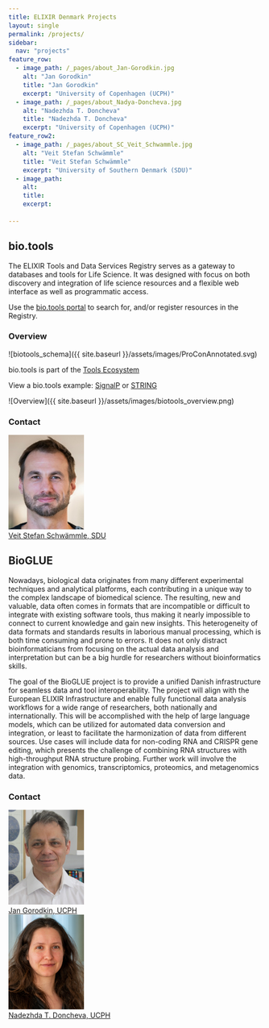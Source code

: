 ```yaml
---
title: ELIXIR Denmark Projects
layout: single
permalink: /projects/
sidebar:
  nav: "projects"
feature_row:
  - image_path: /_pages/about_Jan-Gorodkin.jpg
    alt: "Jan Gorodkin"
    title: "Jan Gorodkin"
    excerpt: "University of Copenhagen (UCPH)"
  - image_path: /_pages/about_Nadya-Doncheva.jpg
    alt: "Nadezhda T. Doncheva"
    title: "Nadezhda T. Doncheva"
    excerpt: "University of Copenhagen (UCPH)"
feature_row2:
  - image_path: /_pages/about_SC_Veit_Schwammle.jpg
    alt: "Veit Stefan Schwämmle"
    title: "Veit Stefan Schwämmle"
    excerpt: "University of Southern Denmark (SDU)"
  - image_path: 
    alt: 
    title: 
    excerpt: 

---
```


## bio.tools

The ELIXIR Tools and Data Services Registry serves as a gateway to databases and tools for Life Science. It was designed with focus on both discovery and integration of life science resources and a flexible web interface as well as programmatic access.

Use the [bio.tools portal](https://bio.tools/) to search for, and/or register resources in the Registry.

### Overview

![biotools_schema]({{ site.baseurl }}/assets/images/ProConAnnotated.svg)

bio.tools is part of the [Tools Ecosystem](https://elixir-europe.org/internal-projects/commissioned-services/tools-platform-ecosystem)

View a bio.tools example: [SignalP](https://bio.tools/signalp) or [STRING](https://bio.tools/string)

<!--[Registry workflow](biotools_workflow.png)-->
![Overview]({{ site.baseurl }}/assets/images/biotools_overview.png)

### Contact

<div id="images">
    <a href="mailto:veits@bmb.sdu.dk">
        <img alt="Veit Stefan Schwämmle" src="/_pages/about_SC_Veit_Schwammle.jpg" width="150" />
        <div class="caption">Veit Stefan Schwämmle, SDU</div>
    </a>
</div>

## BioGLUE 

Nowadays, biological data originates from many different experimental techniques and analytical platforms, each contributing in a unique way to the complex landscape of biomedical science. The resulting, new and valuable, data often comes in formats that are incompatible or difficult to integrate with existing software tools, thus making it nearly impossible to connect to current knowledge and gain new insights. This heterogeneity of data formats and standards results in laborious manual processing, which is both time consuming and prone to errors. It does not only distract bioinformaticians from focusing on the actual data analysis and interpretation but can be a big hurdle for researchers without bioinformatics skills.  

The goal of the BioGLUE project is to provide a unified Danish infrastructure for seamless data and tool interoperability. The project will align with the European ELIXIR Infrastructure and enable fully functional data analysis workflows for a wide range of researchers, both nationally and internationally. This will be accomplished with the help of large language models, which can be utilized for automated data conversion and integration, or least to facilitate the harmonization of data from different sources. Use cases will include data for non-coding RNA and CRISPR gene editing, which presents the challenge of combining RNA structures with high-throughput RNA structure probing. Further work will involve the integration with genomics, transcriptomics, proteomics, and metagenomics data. 

### Contact

<div id="images">
    <a href="mailto:gorodkin@sund.ku.dk">
        <img alt="Jan Gorodkin" src="/_pages/about_Jan-Gorodkin.jpg" width="150" />
        <div class="caption">Jan Gorodkin, UCPH</div>
    </a>
    <a href="mailto:nadezhda.doncheva@sund.ku.dk">
        <img alt="Nadezhda T. Doncheva" src="/_pages/about_Nadya-Doncheva.jpg" width="150" />
        <div class="caption">Nadezhda T. Doncheva, UCPH</div>
    </a>
</div>
